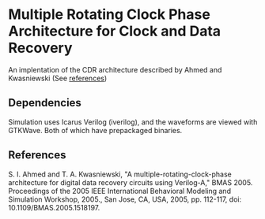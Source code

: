 # Multiple Rotating Clock Phase Architecture for Clock and Data Recovery

An implentation of the CDR architecture described by Ahmed and Kwasniewski (See [references](#references))

## Dependencies

Simulation uses Icarus Verilog (iverilog), and the waveforms are viewed with GTKWave. Both of which have prepackaged binaries.

## References

S. I. Ahmed and T. A. Kwasniewski, "A multiple-rotating-clock-phase architecture for digital data recovery circuits using Verilog-A," BMAS 2005. Proceedings of the 2005 IEEE International Behavioral Modeling and Simulation Workshop, 2005., San Jose, CA, USA, 2005, pp. 112-117, doi: 10.1109/BMAS.2005.1518197.

